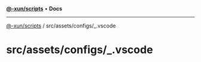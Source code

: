 [**@-xun/scripts**](../../../../README.md) • **Docs**

***

[@-xun/scripts](../../../../README.md) / src/assets/configs/\_.vscode

# src/assets/configs/\_.vscode
